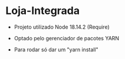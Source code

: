 # Loja-Integrada


- Projeto utilizado Node 18.14.2 (Require)

- Optado pelo gerenciador de pacotes YARN

- Para rodar só dar um "yarn install"
